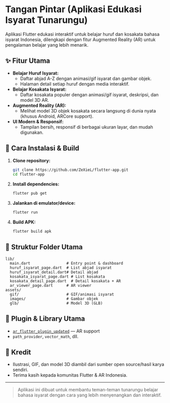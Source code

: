 # Tangan Pintar (Aplikasi Edukasi Isyarat Tunarungu)

Aplikasi Flutter edukasi interaktif untuk belajar huruf dan kosakata bahasa isyarat Indonesia, dilengkapi dengan fitur Augmented Reality (AR) untuk pengalaman belajar yang lebih menarik.

## ✨ Fitur Utama
- **Belajar Huruf Isyarat:**
  - Daftar abjad A-Z dengan animasi/gif isyarat dan gambar objek.
  - Halaman detail setiap huruf dengan media interaktif.
- **Belajar Kosakata Isyarat:**
  - Daftar kosakata populer dengan animasi/gif isyarat, deskripsi, dan model 3D AR.
- **Augmented Reality (AR):**
  - Melihat model 3D objek kosakata secara langsung di dunia nyata (khusus Android, ARCore support).
- **UI Modern & Responsif:**
  - Tampilan bersih, responsif di berbagai ukuran layar, dan mudah digunakan.

## 🚀 Cara Instalasi & Build
1. **Clone repository:**
   ```sh
   git clone https://github.com/ZeXieL/flutter-app.git
   cd flutter-app
   ```
2. **Install dependencies:**
   ```sh
   flutter pub get
   ```
3. **Jalankan di emulator/device:**
   ```sh
   flutter run
   ```
4. **Build APK:**
   ```sh
   flutter build apk
   ```

## 📁 Struktur Folder Utama
```
lib/
  main.dart                # Entry point & dashboard
  huruf_isyarat_page.dart  # List abjad isyarat
  huruf_isyarat_detail.dart# Detail abjad
  kosakata_isyarat_page.dart # List kosakata
  kosakata_detail_page.dart  # Detail kosakata + AR
  ar_viewer_page.dart      # AR viewer
assets/
  gif/                     # GIF/animasi isyarat
  images/                  # Gambar objek
  glb/                     # Model 3D (GLB)
```

## 🧩 Plugin & Library Utama
- [`ar_flutter_plugin_updated`](https://pub.dev/packages/ar_flutter_plugin_updated) — AR support
- `path_provider`, `vector_math`, dll.

## 🙏 Kredit
- Ilustrasi, GIF, dan model 3D diambil dari sumber open source/hasil karya sendiri.
- Terima kasih kepada komunitas Flutter & AR Indonesia.

---

> Aplikasi ini dibuat untuk membantu teman-teman tunarungu belajar bahasa isyarat dengan cara yang lebih menyenangkan dan interaktif.
